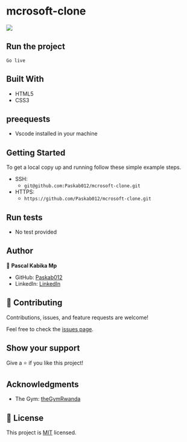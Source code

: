 # mcrosoft-clone

![](https://www.thegym-rwanda.com/)

## Run the project

`Go live`

## Built With

- HTML5
- CSS3

## preequests

- Vscode installed in your machine

## Getting Started

To get a local copy up and running follow these simple example steps.

- SSH:
  - `git@github.com:Paskab012/mcrosoft-clone.git`
- HTTPS:
  - `https://github.com/Paskab012/mcrosoft-clone.git`

## Run tests

- No test provided

## Author

👤 **Pascal Kabika Mp**

- GitHub: [Paskab012](https://github.com/KABIKA681?tab=overview&from=2021-12-01&to=2021-12-31)
- LinkedIn: [LinkedIn](https://www.linkedin.com/in/pascal-kabika-443061220/)

## 🤝 Contributing

Contributions, issues, and feature requests are welcome!

Feel free to check the [issues page](https://github.com/Paskab012/mcrosoft-clone/issues).

## Show your support

Give a ⭐️ if you like this project!

## Acknowledgments

- The Gym: [theGymRwanda](https://www.thegym-rwanda.com/)

## 📝 License

This project is [MIT](./MIT.md) licensed.
